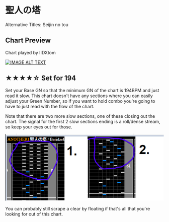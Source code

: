 # 聖人の塔

Alternative Titles: Seijin no tou

## Chart Preview

Chart played by IIDXtom

[![IMAGE ALT TEXT](http://img.youtube.com/vi/xSu0hhofK28/0.jpg)](https://youtu.be/xSu0hhofK28?t=24 "聖人の塔 SPA EXH")

## ★★★★☆ Set for 194

Set your Base GN so that the minimum GN of the chart is 194BPM and just read it slow. This chart doesn't have any sections where you can easily adjust your Green Number, so if you want to hold combo you're going to have to just read with the flow of the chart.

Note that there are two more slow sections, one of these closing out the chart. The signal for the first 2 slow sections ending is a roll/dense stream, so keep your eyes out for those.

![Seijin slowdowns](Snt.png "Seijin slowdown guide")

You can probably still scrape a clear by floating if that's all that you're looking for out of this chart.
